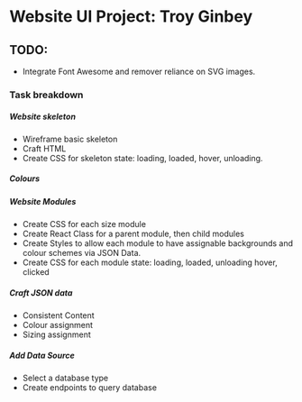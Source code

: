 # Website UI Project: Troy Ginbey

## TODO:
 - Integrate Font Awesome and remover reliance on SVG images.

### Task breakdown

##### Website skeleton
- Wireframe basic skeleton
- Craft HTML
- Create CSS for skeleton state: loading, loaded, hover, unloading.

##### Colours


##### Website Modules
 - Create CSS for each size module
 - Create React Class for a parent module, then child modules
 - Create Styles to allow each module to have assignable backgrounds and colour schemes via JSON Data.
 - Create CSS for each module state: loading, loaded, unloading hover, clicked

##### Craft JSON data
 - Consistent Content
 - Colour assignment
 - Sizing assignment

##### Add Data Source
 - Select a database type
 - Create endpoints to query database
